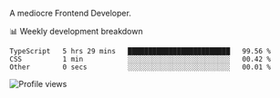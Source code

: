 A mediocre Frontend Developer.

📊 Weekly development breakdown
<!--START_SECTION:waka-->

```text
TypeScript   5 hrs 29 mins   █████████████████████████   99.56 %
CSS          1 min           ░░░░░░░░░░░░░░░░░░░░░░░░░   00.42 %
Other        0 secs          ░░░░░░░░░░░░░░░░░░░░░░░░░   00.01 %
```

<!--END_SECTION:waka-->

<img src="https://gpvc.arturio.dev/iqbalfasri" alt="Profile views"/>
